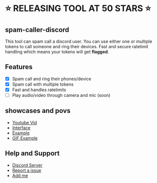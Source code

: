# **⭐ RELEASING TOOL AT 50 STARS ⭐**

## spam-caller-discord
This tool can spam call a discord user. You can use either one or multiple tokens to call someone and ring their devices. Fast and secure ratelimit handling which means your tokens will get **flagged**.

## Features 
- [x] Spam call and ring their phones/device
- [x] Spam call with multiple tokens
- [x] Fast and handles ratelimits
- [ ] Play audio/video through camera and mic (soon)   

## showcases and povs
- [Youtube Vid](https://youtu.be/Hnd40Eh97Jg)
- [Interface](https://github.com/airlone/spam-caller-discord/blob/main/images/!.PNG)
- [Example](https://github.com/airlone/spam-caller-discord/blob/main/images/@.PNG)
- [GIF Example](https://github.com/airlone/spam-caller-discord/blob/main/images/proof.gif)

## Help and Support
- [Discord Server](https://discord.gg/9gzWYNrR)
- [Report a issue](https://github.com/airlone/discord-bot-spammer/issues/new)
- [Add me](https://discordapp.com/users/1003019817047044139)
